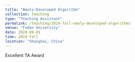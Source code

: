```yaml
---
title: "Newly-Developed Algorithm"
collection: teaching
type: "Teaching Assistant"
permalink: /teaching/2024-fall-newly-developed-algorithms
venue: "Fudan University"
date: 2024-09-01
time: 2024 Fall
location: "Shanghai, China"
---
```


Excellent TA Award
